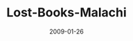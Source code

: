 ---
layout: music 
title: "Lost-Books-Malachi"
series: "Lost Books"
date: 2009-01-26 
description: "Chuck Mingo shares the message of Malachi and how God demands to be honored."
audio: "http://s3.amazonaws.com/crossroadsaudiomessages/LostBooks3.mp3"
audio-duration: "32:34"
---